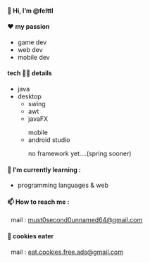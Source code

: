 #### 👋 Hi, I’m @felttl
#### ❤️ my passion
- game dev
- web dev
- mobile dev

#### tech 👨‍💻 details 
<ul>
  <li>java
    <li>desktop
        <ul>
          <li>swing</li>
          <li>awt</li>
          <li>javaFX</li>
        </ul>
    </li>
    <ul>mobile
      <li>android studio</li>
      <p>no framework yet....(spring sooner)</p>
    </ul>
  </li>
</ul>
  


#### 🌱 I’m currently learning :
- programming languages & web
#### 📫 How to reach me :
&nbsp;    mail : must0second0unnamed64@gmail.com 
#### 🍪 cookies eater 
&nbsp;   mail : eat.cookies.free.ads@gmail.com

